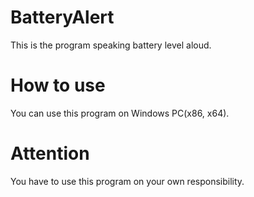 # BatteryAlert
This is the program speaking battery level aloud.
# How to use
You can use this program on Windows PC(x86, x64).
# Attention
You have to use this program on your own responsibility.
